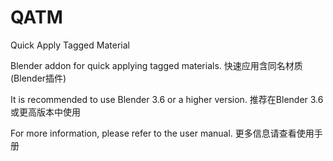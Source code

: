 # QATM

Quick Apply Tagged Material 

Blender addon for quick applying tagged materials.
快速应用含同名材质(Blender插件)

It is recommended to use Blender 3.6 or a higher version.
推荐在Blender 3.6或更高版本中使用

For more information, please refer to the user manual.
更多信息请查看使用手册

